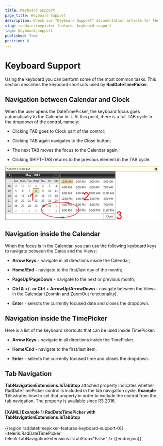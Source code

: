 ```yaml
---
title: Keyboard Support
page_title: Keyboard Support
description: Check our "Keyboard Support" documentation article for the RadDateTimePicker WPF control.
slug: raddatetimepicker-features-keyboard-support
tags: keyboard,support
published: True
position: 8
---
```


# Keyboard Support

Using the keyboard you can perform some of the most common tasks. This section describes the keyboard shortcuts used by __RadDateTimePicker__.

## Navigation between Calendar and Clock

When the user opens the DateTimePicker, the keyboard focus goes automatically to the Calendar in it. At this point, there is a full TAB cycle in the dropdown of the control, namely:

* Clicking TAB goes to Clock part of the control;

* Clicking TAB again navigates to the Close button;

* The next TAB moves the focus to the Calendar again;

* Clicking SHIFT+TAB returns to the previous element in the TAB cycle.

![date Time Picker features keyboard support 01](images/dateTimePicker_features_keyboard_support_01.png)

## Navigation inside the Calendar

When the focus is in the Calendar, you can use the following keyboard keys to navigate between the Dates and the Views:

* __Arrow Keys__ - navigate in all directions inside the Calendar;

* __Home/End__ - navigate to the first/last day of the month;            

* __PageUp/PageDown__ - navigate to the next or previous month;            

* __Ctrl & +/- or Ctrl + ArrowUp/ArrowDown__ - navigate between the Views in the Calendar (ZoomIn and ZoomOut functionality).            

* __Enter__ - selects the currently focused date and closes the dropdown.            

## Navigation inside the TimePicker

Here is a list of the keyboard shortcuts that can be used inside TimePicker:

* __Arrow Keys__ - navigate in all directions inside the TimePicker.

* __Home/End__ - navigate to the first/last item.

* __Enter__ - selects the currently focused time and closes the dropdown.

## Tab Navigation

__TabNavigationExtensions.IsTabStop__ attached property indicates whether RadDateTimePicker control is included in the tab navigation cycle. __Example 1__ illustrates how to set that property in order to exclude the control from the tab navigation. The property is available since R3 2016.  

#### __[XAML] Example 1: RadDateTimePicker with TabNavigationExtensions.IsTabStop__

{{region raddatetimepicker-features-keyboard-support-0}}
	<telerik:RadDateTimePicker telerik:TabNavigationExtensions.IsTabStop="False" />
{{endregion}}

